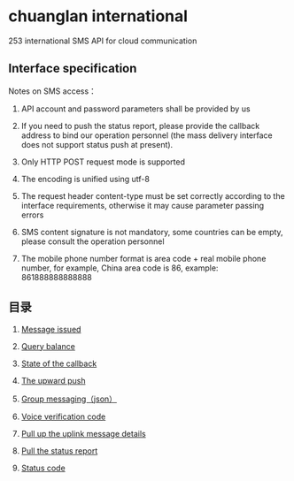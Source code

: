 # chuanglan international



253 international SMS API for cloud communication



## Interface specification



Notes on SMS access：

1. API account and password parameters shall be provided by us

2. If you need to push the status report, please provide the callback address to bind our operation personnel (the mass delivery interface does not support status push at present).

3. Only HTTP POST request mode is supported

4. The encoding is unified using utf-8

5. The request header content-type must be set correctly according to the interface requirements, otherwise it may cause parameter passing errors

6. SMS content signature is not mandatory, some countries can be empty, please consult the operation personnel

7. The mobile phone number format is area code + real mobile phone number, for example, China area code is 86, example: 861888888888888



## 目录



 1. [Message issued](docs/englishmessageIssued.md)

 1. [Query balance](docs/englishqueryBalance.md)

 1. [State of the callback](docs/englishCallBack.md)

 1. [The upward push](docs/englishupwardPush.md)

 1. [Group messaging（json）](docs/englishgroupMessaging.md)

 1. [Voice verification code](docs/englishvoiceVerificationCode.md)

 1. [Pull up the uplink message details](docs/englishpullDetail.md)

 1. [Pull the status report](docs/englishpullCallback.md)

 1. [Status code](docs/englishstatusCode.md)
